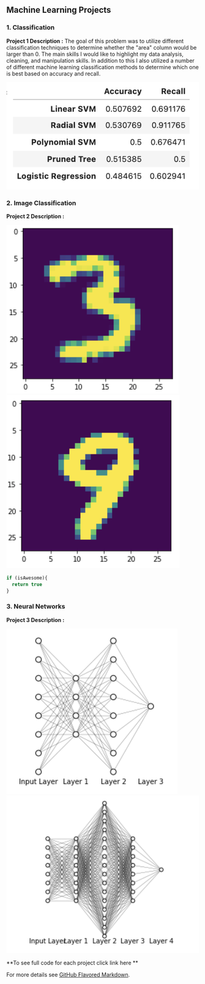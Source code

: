 ## Machine Learning Projects

### 1. Classification

**Project 1 Description :** The goal of this problem was to utilize different classification techniques to determine whether the "area" column would be larger than 0. The main skills I would like to highlight my data analysis, cleaning, and manipulation skills. In addition to this I also utilized a number of different machine learning classification methods to determine which one is best based on accuracy and recall.


<img src="images/accruacy.png?raw=true"/>


### 2. Image Classification

**Project 2 Description :**

<img src="images/3.png?raw=true"/>
<img src="images/9.png?raw=true"/>

```javascript
if (isAwesome){
  return true
}
```

### 3. Neural Networks

**Project 3 Description :**

<img src="images/ann.png?raw=true"/>
<img src="images/ann1.png?raw=true"/>

**To see full code for each project click link here **

For more details see [GitHub Flavored Markdown](https://guides.github.com/features/mastering-markdown/).
